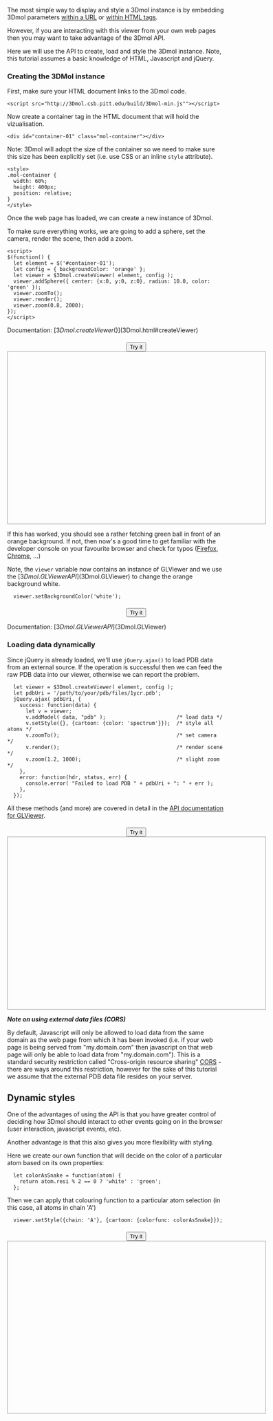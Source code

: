 <script src="../build/3Dmol-min.js"></script>

<style>
.mol-container {
  width: 100%;
  height: 400px;
  position: relative;
  border: 1px solid #999;
}

.align-center {
  width: 600px;
  margin: 20px auto 10px;
  text-align: center;
}
</style>

The most simple way to display and style a 3Dmol instance is by embedding 3Dmol parameters [within a URL](./tutorial-url.html) or [within HTML tags](./tutorial-embeddable.html). 

However, if you are interacting with this viewer from your own web pages then you may want to take advantage of the 3Dmol API.

Here we will use the API to create, load and style the 3Dmol instance. Note, this tutorial assumes a basic knowledge of HTML, Javascript and jQuery.

### Creating the 3DMol instance

First, make sure your HTML document links to the 3Dmol code.

```
<script src="http://3Dmol.csb.pitt.edu/build/3Dmol-min.js""></script>
```

Now create a container tag in the HTML document that will hold the vizualisation.

```
<div id="container-01" class="mol-container"></div>
```

Note: 3Dmol will adopt the size of the container so we need to make sure this size has been explicitly set (i.e. use CSS or an inline ```style``` attribute).

```
<style>
.mol-container {
  width: 60%;
  height: 400px;
  position: relative;
}
</style>
```
 
Once the web page has loaded, we can create a new instance of 3Dmol.

To make sure everything works, we are going to add a sphere, set the camera, render the scene, then add a zoom.

```
<script>
$(function() {
  let element = $('#container-01');
  let config = { backgroundColor: 'orange' };
  let viewer = $3Dmol.createViewer( element, config );
  viewer.addSphere({ center: {x:0, y:0, z:0}, radius: 10.0, color: 'green' });
  viewer.zoomTo();
  viewer.render();
  viewer.zoom(0.8, 2000);
});
</script>
```

Documentation: [$3Dmol.createViewer()]($3Dmol.html#createViewer)

<div class="align-center">
  <button id="btn-01" class="btn btn-primary">Try it</button>
  <div id="container-01" class="mol-container"></div>
</div>

<script>
jQuery(function() {
  let viewer = '';
  $('#btn-01').on('click', function() {
    let element = $('#container-01');
    let config = { backgroundColor: 'orange' };
    
    viewer = $3Dmol.createViewer( element, config );
    viewer.addSphere({ center: {x:0, y:0, z:0}, radius: 10.0, color: 'green' });
    viewer.zoomTo();
    viewer.render();
    viewer.zoom(0.8, 2000);
  });
  
  $('#btn-01-alt').on('click', function() {
    viewer.setBackgroundColor('white');
  });
});
</script>

If this has worked, you should see a rather fetching green ball in front of an orange background. If not, then now's a good time to get familiar with the developer console on your favourite browser and check for typos ([Firefox](https://developer.mozilla.org/en/docs/Tools/Web_Console), [Chrome](https://developers.google.com/web/tools/chrome-devtools/), ...)

Note, the ```viewer``` variable now contains an instance of GLViewer and we use the [$3Dmol.GLViewer API]($3Dmol.GLViewer) to change the orange background white.

```
  viewer.setBackgroundColor('white');
```

<div class="align-center">
  <button id="btn-01-alt" class="btn btn-primary">Try it</button>
</div>

Documentation: [$3Dmol.GLViewer API]($3Dmol.GLViewer)

### Loading data dynamically

Since jQuery is already loaded, we'll use ```jQuery.ajax()``` to load PDB data from an external source. If the operation is successful then we can feed the raw PDB data into our viewer, otherwise we can report the problem.

```
  let viewer = $3Dmol.createViewer( element, config );
  let pdbUri = '/path/to/your/pdb/files/1ycr.pdb';
  jQuery.ajax( pdbUri, { 
    success: function(data) {
      let v = viewer;
      v.addModel( data, "pdb" );                       /* load data */
      v.setStyle({}, {cartoon: {color: 'spectrum'}});  /* style all atoms */
      v.zoomTo();                                      /* set camera */
      v.render();                                      /* render scene */
      v.zoom(1.2, 1000);                               /* slight zoom */
    },
    error: function(hdr, status, err) {
      console.error( "Failed to load PDB " + pdbUri + ": " + err );
    },
  });
```

All these methods (and more) are covered in detail in the [API documentation for GLViewer]($3Dmol.GLViewer).

<div class="align-center">
  <button class="btn btn-primary" id="btn-02">Try it</button>
  <div id="container-02" class="mol-container"></div>
</div>

<script>
jQuery(function() {
  let element = $('#container-02');
  let config = { defaultcolors: $3Dmol.rasmolElementColors, backgroundColor: 'white' };
  let viewer = $3Dmol.createViewer( element, config );

  $('#btn-02').on('click', function() {
    let pdbUri = './doc-data/1ycr.pdb';
    jQuery.ajax( pdbUri, { 
      success: function(data) {
        let v = viewer;
        v.addModel( data, "pdb" );                       /* load data */
        v.setStyle({}, {cartoon: {color: 'spectrum'}});  /* style all atoms */
        v.zoomTo();                                      /* set camera */
        v.render();                                      /* render scene */
        v.zoom(1.2, 1000);                               /* slight zoom */
      },
      error: function(hdr, status, err) {
        console.error( "Failed to load PDB " + pdbUri + ": " + err );
      },
    });
  })
})
</script>


***Note on using external data files (CORS)***

By default, Javascript will only be allowed to load data from the same domain as the web page from which it has been invoked (i.e. if your web page is being served from "my.domain.com" then javascript on that web page will only be able to load data from "my.domain.com"). This is a standard security restriction called "Cross-origin resource sharing" [CORS](https://en.wikipedia.org/wiki/Cross-origin_resource_sharing) - there are ways around this restriction, however for the sake of this tutorial we assume that the external PDB data file resides on your server.


## Dynamic styles

One of the advantages of using the API is that you have greater control of deciding how 3Dmol should interact to other events going on in the browser (user interaction, javascript events, etc). 

Another advantage is that this also gives you more flexibility with styling.

Here we create our own function that will decide on the color of a particular atom based on its own properties:

```
  let colorAsSnake = function(atom) {
    return atom.resi % 2 == 0 ? 'white' : 'green';
  };
```

Then we can apply that colouring function to a particular atom selection (in this case, all atoms in chain 'A')
    
```
  viewer.setStyle({chain: 'A'}, {cartoon: {colorfunc: colorAsSnake}});
```

<div class="align-center">
  <button class="btn btn-primary" id="btn-03">Try it</button>
  <div id="container-03" class="mol-container"></div>
</div>

<script>
jQuery(function() {
  let element = $('#container-03');
  let config = { defaultcolors: $3Dmol.rasmolElementColors, backgroundColor: 'white' };
  let viewer = $3Dmol.createViewer( element, config );
  let colorAsSnake = function(atom) {
    return atom.resi % 2 == 0 ? 'white' : 'green';
  };
  $('#btn-03').on('click', function() {
    let pdbUri = './doc-data/1ycr.pdb';
    jQuery.ajax( pdbUri, { 
      success: function(data) {
        let v = viewer;
        v.addModel( data, "pdb" );
        v.setStyle( {}, {cartoon: { colorfunc: colorAsSnake }} );
        v.zoomTo();
        v.render();
        v.zoom(1.2, 1000);
      },
      error: function(hdr, status, err) {
        console.error( "Failed to load PDB " + pdbUri + ": " + err );
      },
    });
  })
})
</script>

